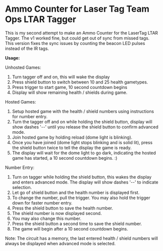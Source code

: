 # Ammo Counter for Laser Tag Team Ops LTAR Tagger
This is my second attempt to make an Ammo Counter for the LaserTag LTAR Tagger.  The v1 worked fine, but could get out of sync from missed tags.  This version fixes the sync issues by counting the beacon LED pulses instead of the IR tags.

**Usage:**

Unhosted Games:
1. Turn tagger off and on, this will wake the display
2. Press shield button to switch between 10 and 25 health gametypes.
3. Press trigger to start game, 10 second countdown begins
4. Display will show remaining health / shields during game.

Hosted Games:
1. Setup hosted game with the health / shield numbers using instructions for number entry.
2. Turn the tagger off and on while holding the shield button, display will show dashes '--' until you release the shield button to confirm advanced mode.
3. Join hosted game by holding reload (dome light is blinking).
4. Once you have joined (dome light stops blinking and is solid lit), press the shield button twice to tell the display the game is ready.
5. The display will wait for the dome light to go dark, indicating the hosted game has started, a 10 second countdown begins. :)

Number Entry:
1. Turn on tagger while holding the shield button, this wakes the display and enters advanced mode.  The display will show dashes '--' to indicate selection.
2. Let go of shield button and the health number is displayed first.
3. To change the number, pull the trigger.  You may also hold the trigger down for faster number entry.
4. Press the shield button to save the health number.
5. The shield number is now displayed second.
6. You may also change this number.
7. Press the shield button a second time to save the shield number.
8. The game will begin after a 10 second countdown begins.

Note: The circuit has a memory, the last entered health / shield numbers will always be displayed when advanced mode is selected.
